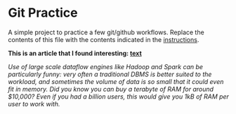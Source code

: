 # Git Practice
A simple project to practice a few git/github workflows.  Replace the contents of this file with the contents indicated in the [instructions](./instructions.md).

**This is an article that I found interesting: [text](https://blog.bradfieldcs.com/you-are-not-google-84912cf44afb)**

_*Use of large scale dataflow engines like Hadoop and Spark can be particularly funny: very often a traditional DBMS is better suited to the workload, and sometimes the volume of data is so small that it could even fit in memory. Did you know you can buy a terabyte of RAM for around $10,000? Even if you had a billion users, this would give you 1kB of RAM per user to work with.*_